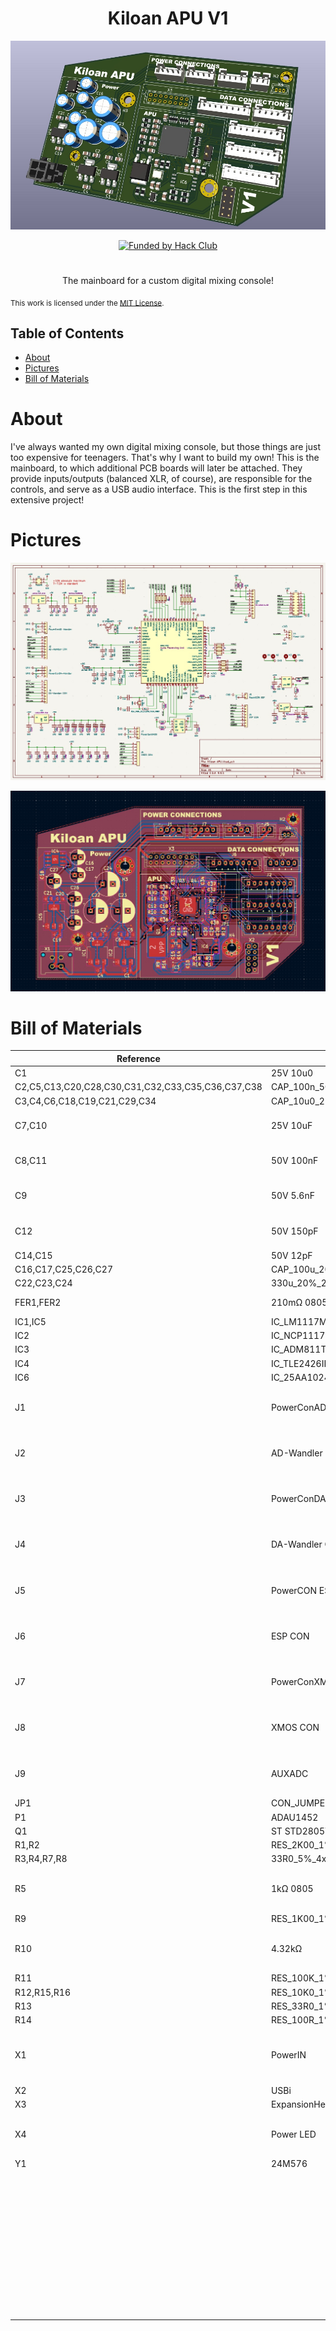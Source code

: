 <div>
  <h1 align="center">Kiloan APU V1</h1>

  ![Kiloan-APU](images/cover-foto.jpeg)

  <p align="center">
  <a href="https://hackclub.com/highway">
    <img alt="Funded by Hack Club" src="https://img.shields.io/badge/Hack_Club-Funded-ec3750?style=for-the-badge&logo=hackclub&logoColor=ec3750"></img>
  </a>
  </p>
  <h1></h1>
  <p align="center">
    The mainboard for a custom digital mixing console!
  </p>
</div>

<sub align="center">This work is licensed under the
[MIT License](https://mit-license.org).
</sub>

## Table of Contents

- [About](#about)
- [Pictures](#pictures)
- [Bill of Materials](#bill-of-materials)

# About

I've always wanted my own digital mixing console, but those things are just too expensive for teenagers. That's why I want to build my own! This is the mainboard, to which additional PCB boards will later be attached. They provide inputs/outputs (balanced XLR, of course), are responsible for the controls, and serve as a USB audio interface. This is the first step in this extensive project!

# Pictures

![schematics](images/schematics.jpeg)

![pcb](images/pcb.jpeg)

# Bill of Materials

|Reference                                        |Value                        |Description                                                                                                                 |Qty|LCSC           |Price|FIELD7                 |
|-------------------------------------------------|-----------------------------|----------------------------------------------------------------------------------------------------------------------------|---|---------------|-----|-----------------------|
|C1                                               |25V 10u0                     |                                                                                                                            |1  |C391262        |     |                       |
|C2,C5,C13,C20,C28,C30,C31,C32,C33,C35,C36,C37,C38|CAP_100n_50V_X7R_0805        |                                                                                                                            |13 |C3018562       |     |                       |
|C3,C4,C6,C18,C19,C21,C29,C34                     |CAP_10u0_25V_X5R_0805        |                                                                                                                            |8  |C391262        |     |                       |
|C7,C10                                           |25V 10uF                     |25V 10uF X5R ±20% 0805 Multilayer Ceramic Capacitors MLCC - SMD/SMT ROHS                                                    |2  |C391262        |     |                       |
|C8,C11                                           |50V 100nF                    |50V 100nF X7R ±10% 0805 Multilayer Ceramic Capacitors MLCC - SMD/SMT ROHS                                                   |2  |C3018562       |     |                       |
|C9                                               |50V 5.6nF                    |50V 5.6nF X7R ±10% 0805 Multilayer Ceramic Capacitors MLCC - SMD/SMT ROHS                                                   |1  |C113862        |     |                       |
|C12                                              |50V 150pF                    |50V 150pF C0G ±5% 0805 Multilayer Ceramic Capacitors MLCC - SMD/SMT ROHS                                                    |1  |C2168780       |     |                       |
|C14,C15                                          |50V 12pF                     |                                                                                                                            |2  |C2168859       |     |                       |
|C16,C17,C25,C26,C27                              |CAP_100u_20%_25V_ALUM_RADIAL |                                                                                                                            |5  |C108360,C136287|     |                       |
|C22,C23,C24                                      |330u_20%_25V_ALUM_RADIAL     |                                                                                                                            |3  |C47344178      |     |                       |
|FER1,FER2                                        |210mΩ 0805                   |210mΩ ±25% 600Ω@100MHz 0805 Ferrite Beads ROHS                                                                              |2  |C85837         |     |                       |
|IC1,IC5                                          |IC_LM1117MP-5.0              |                                                                                                                            |2  |C131933        |     |                       |
|IC2                                              |IC_NCP1117LPST33             |                                                                                                                            |1  |C146799        |     |                       |
|IC3                                              |IC_ADM811TARTZ               |                                                                                                                            |1  |C462205        |     |                       |
|IC4                                              |IC_TLE2426ID                 |                                                                                                                            |1  |C59459         |     |                       |
|IC6                                              |IC_25AA1024                  |                                                                                                                            |1  |C2653525       |     |                       |
|J1                                               |PowerConAD-Wandler           |Generic connector, single row, 01x04, script generated (kicad-library-utils/schlib/autogen/connector/)                      |1  |C131334        |     |                       |
|J2                                               |AD-Wandler CON               |Generic connector, single row, 01x08, script generated (kicad-library-utils/schlib/autogen/connector/)                      |1  |C157974        |     |                       |
|J3                                               |PowerConDA-Wandler           |Generic connector, single row, 01x04, script generated (kicad-library-utils/schlib/autogen/connector/)                      |1  |C131334        |     |                       |
|J4                                               |DA-Wandler CON               |Generic connector, single row, 01x08, script generated (kicad-library-utils/schlib/autogen/connector/)                      |1  |C157974        |     |                       |
|J5                                               |PowerCON ESP                 |Generic connector, single row, 01x02, script generated (kicad-library-utils/schlib/autogen/connector/)                      |1  |C131337        |     |                       |
|J6                                               |ESP CON                      |Generic connector, single row, 01x08, script generated (kicad-library-utils/schlib/autogen/connector/)                      |1  |C157974        |     |                       |
|J7                                               |PowerConXMOS                 |Generic connector, single row, 01x04, script generated (kicad-library-utils/schlib/autogen/connector/)                      |1  |C131334        |     |                       |
|J8                                               |XMOS CON                     |Generic connector, single row, 01x08, script generated (kicad-library-utils/schlib/autogen/connector/)                      |1  |C157974        |     |                       |
|J9                                               |AUXADC                       |Generic connector, single row, 01x05, script generated (kicad-library-utils/schlib/autogen/connector/)                      |1  |C157993        |     |                       |
|JP1                                              |CON_JUMPER                   |                                                                                                                            |1  |C492401        |     |                       |
|P1                                               |ADAU1452                     |Audio Processing Unit                                                                                                       |1  |C462188        |     |                       |
|Q1                                               |ST STD2805T4                 |PNP 60V 5A 150MHz 15W                                                                                                       |1  |C672201        |     |                       |
|R1,R2                                            |RES_2K00_1%_0.125W_Thick_0805|                                                                                                                            |2  |C114572        |     |                       |
|R3,R4,R7,R8                                      |33R0_5%_4x0603               |                                                                                                                            |4  |C872331        |     |                       |
|R5                                               |1kΩ 0805                     |125mW Thick Film Resistor 150V ±100ppm/℃ ±1% 1kΩ 0805 Chip Resistor - Surface Mount ROHS                                    |1  |C95781         |     |                       |
|R9                                               |RES_1K00_1%_0.125W_Thick_0805|                                                                                                                            |1  |C95781         |     |                       |
|R10                                              |4.32kΩ                       |125mW Thick Film Resistor 150V ±100ppm/℃ ±1% 4.32kΩ 0805 Chip Resistor - Surface Mount ROHS                                 |1  |C483139        |     |                       |
|R11                                              |RES_100K_1%_0.125W_Thick_0805|                                                                                                                            |1  |C96346         |     |                       |
|R12,R15,R16                                      |RES_10K0_1%_0.125W_Thick_0805|                                                                                                                            |3  |C84376         |     |                       |
|R13                                              |RES_33R0_1%_0.125W_Thick_0805|                                                                                                                            |1  |C126353        |     |                       |
|R14                                              |RES_100R_1%_0.125W_Thick_0805|                                                                                                                            |1  |C105577        |     |                       |
|X1                                               |PowerIN                      |2x2P 4P Micro-Fit(MX 3.0) Tin 3mm 2 -40℃~+105℃ 8.5A 2 3mm Brass Through Hole Through Hole,P=3mm Wire To Board Connector ROHS|1  |C277721        |     |                       |
|X2                                               |USBi                         |                                                                                                                            |1  |C18723067      |     |                       |
|X3                                               |ExpansionHeader              |                                                                                                                            |1  |C3324391       |     |                       |
|X4                                               |Power LED                    |Generic connector, single row, 01x03, script generated (kicad-library-utils/schlib/autogen/connector/)                      |1  |C122442        |     |                       |
|Y1                                               |24M576                       |                                                                                                                            |1  |C6040680       |     |                       |
|                                                 |                             |                                                                                                                            |   |               |     |Quote from LCSC: $27,07|
|                                                 |                             |                                                                                                                            |   |               |     |Quote from JLCPCB: 4.17 USD|
|                                                 |                             |                                                                                                                            |   |               |     |Quote Total: 31.24 USD|
